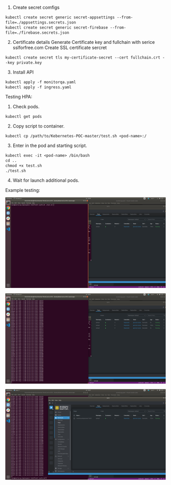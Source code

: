 1. Create secret comfigs
```shell
kubectl create secret generic secret-appsettings --from-file=./appsettings.secrets.json
kubectl create secret generic secret-firebase --from-file=./firebase.secrets.json
```
2. Certificate details
   Generate Certificate key and fullchain with serice sslforfree.com
   Create SSL certificate sercret
```shell
kubectl create secret tls my-certificate-secret --cert fullchain.crt --key private.key
```

3. Install API
```shell
kubectl apply -f monitorqa.yaml
kubectl apply -f ingress.yaml
```

Testing HPA:

1. Check pods.
```shell
kubectl get pods
```

2. Copy script to container.
```shell
kubectl cp /path/to/Kebernetes-POC-master/test.sh <pod-name>:/
```

3. Enter in the pod and starting script.
```shell
kubectl exec -it <pod-name> /bin/bash
cd ..
chmod +x test.sh
./test.sh
```

4. Wait for launch additional pods.



Example testing:

![start script](start-scripts.png?raw=true)

![add pods](addition_pods.png "Add new pods")

![rem pods](remove-free-pods.png "Remove free pods")




